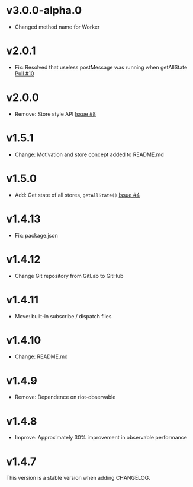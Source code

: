 # v3.0.0-alpha.0

- Changed method name for Worker

# v2.0.1

- Fix: Resolved that useless postMessage was running when getAllState [Pull #10](https://github.com/businessmanjs/businessman/pull/10)

# v2.0.0

- Remove: Store style API [Issue #8](https://github.com/businessmanjs/businessman/issues/8)

# v1.5.1

- Change: Motivation and store concept added to README.md

# v1.5.0

- Add: Get state of all stores, `getAllState()` [Issue #4](https://github.com/businessmanjs/businessman/issues/4)

# v1.4.13

- Fix: package.json

# v1.4.12

- Change Git repository from GitLab to GitHub

# v1.4.11

- Move: built-in subscribe / dispatch files

# v1.4.10

- Change: README.md

# v1.4.9

- Remove: Dependence on riot-observable

# v1.4.8

- Improve: Approximately 30% improvement in observable performance

# v1.4.7

This version is a stable version when adding CHANGELOG.
